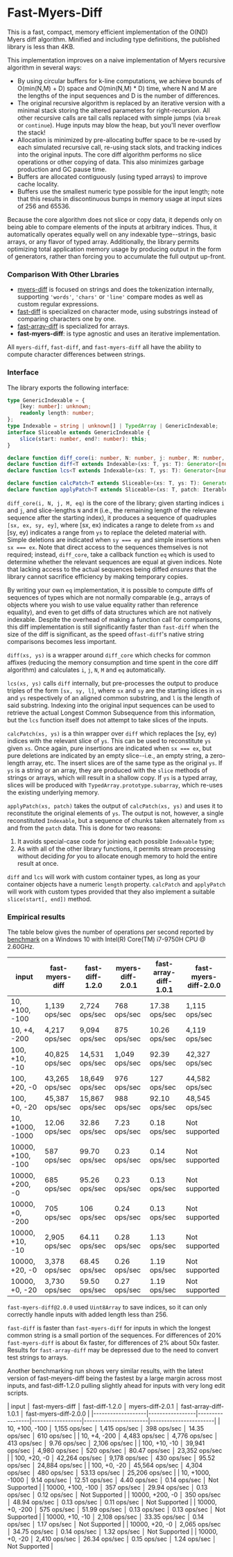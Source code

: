 Fast-Myers-Diff
================

This is a fast, compact, memory efficient implementation of the O(ND) Myers diff algorithm.
Minified and including type definitions, the published library is less than 4KB.

This implementation improves on a naive implementation of Myers recursive algorithm in several ways:
* By using circular buffers for k-line computations, we achieve bounds of O(min(N,M) + D) space and O(min(N,M) * D) time,
  where N and M are the lengths of the input sequences and D is the number of differences.
* The original recursive algorithm is replaced by an iterative version with a minimal stack storing the altered parameters for right-recursion.
  All other recursive calls are tail calls replaced with simple jumps (via `break` or `continue`). Huge inputs may blow the heap, but you'll never overflow the stack!
* Allocation is minimized by pre-allocating buffer space to be re-used by each simulated recursive call, re-using stack slots, and tracking indices into the original inputs. The core diff algorithm performs no slice operations or other copying of data. This also minimizes garbage production and GC pause time.
* Buffers are allocated contiguously (using typed arrays) to improve cache locality.
* Buffers use the smallest numeric type possible for the input length; note that this results in discontinuous bumps in memory usage at input sizes of 256 and 65536.

Because the core algorithm does not slice or copy data, it depends only on being able to compare elements of the inputs at arbitrary indices.
Thus, it automatically operates equally well on any indexable type--strings, basic arrays, or any flavor of typed array.
Additionally, the library permits optimizing total application memory usage by producing output in the form of generators, rather than forcing you to accumulate the full output up-front.

### Comparison With Other Lbraries
- [myers-diff](https://www.npmjs.com/package/myers-diff/v/2.0.1) is focused on strings and does the tokenization internally, supporting `'words'`, `'chars'` or `'line'` compare modes as well as custom regular expressions.
- [fast-diff](https://www.npmjs.com/package/fast-diff/v/1.2.1) is specialized on character mode, using substrings instead of comparing characters one by one.
- [fast-array-diff](https://www.npmjs.com/package/fast-array-diff) is specialized for arrays.
 - **fast-myers-diff**: is type agnostic and uses an iterative implementation.

All `myers-diff`, `fast-diff`, and `fast-myers-diff` all have the ability to compute character differences between strings.

### Interface

The library exports the following interface:

```ts
type GenericIndexable = {
    [key: number]: unknown;
    readonly length: number;
};
type Indexable = string | unknown[] | TypedArray | GenericIndexable;
interface Sliceable extends GenericIndexable {
    slice(start: number, end?: number): this;
}

declare function diff_core(i: number, N: number, j: number, M: number, eq: (i: number, j: number) => boolean): Generator<Vec4>;
declare function diff<T extends Indexable>(xs: T, ys: T): Generator<[number, number, number, number]>;
declare function lcs<T extends Indexable>(xs: T, ys: T): Generator<[number, number, number]>;

declare function calcPatch<T extends Sliceable>(xs: T, ys: T): Generator<[number, number, T]>;
declare function applyPatch<T extends Sliceable>(xs: T, patch: Iterable<[number, number, T]>): Generator<T>;
```

`diff_core(i, N, j, M, eq)` is the core of the library; given starting indices `i` and `j`, and slice-lengths `N` and `M` (i.e., the remaining length of the relevane sequence after the starting index), it produces a sequence of quadruples `[sx, ex, sy, ey]`, where [sx, ex) indicates a range to delete from `xs` and [sy, ey) indicates a range from `ys` to replace the deleted material with. Simple deletions are indicated when `sy === ey` and simple insertions when `sx === ex`. Note that direct access to the sequences themselves is not required; instead, `diff_core`, take a callback function `eq` which is used to determine whether the relevant sequences are equal at given indices. Note that lacking access to the actual sequences being diffed *ensures* that the library cannot sacrifice efficiency by making temporary copies.

By writing your own `eq` implementation, it is possible to compute diffs of sequences of types which are not normally comparable (e.g., arrays of objects where you wish to use value equality rather than reference equality), and even to get diffs of data structures which are not natively indexable. Despite the overhead of making a function call for comparisons, this diff implementation is still significantly faster than `fast-diff` when the size of the diff is significant, as the speed of`fast-diff`'s native string comparisons becomes less important.

`diff(xs, ys)` is a wrapper around `diff_core` which checks for common affixes (reducing the memory consumption and time spent in the core diff algorithm) and calculates `i`, `j`, `N`, `M` and `eq` automatically.

`lcs(xs, ys)` calls `diff` internally, but pre-processes the output to produce triples of the form `[sx, sy, l]`, where `sx` and `sy` are the starting idices in `xs` and `ys` respectively of an aligned common substring, and `l` is the length of said substring. Indexing into the original input sequences can be used to retrieve the actual Longest Common Subsequence from this information, but the `lcs` function itself does not attempt to take slices of the inputs.

`calcPatch(xs, ys)` is a thin wrapper over `diff` which replaces the [sy, ey) indices with the relevant slice of `ys`. This can be used to reconstitute `ys` given `xs`. Once again, pure insertions are indicated when `sx === ex`, but pure deletions are indicated by an empty slice--i.e., an empty string, a zero-length array, etc. The insert slices are of the same type as the original `ys`. If `ys` is a string or an array, they are produced with the `slice` methods of strings or arrays, which will result in a shallow copy. If `ys` is a typed array, slices will be produced with `TypedArray.prototype.subarray`, which re-uses the existing underlying memory.

`applyPatch(xs, patch)` takes the output of `calcPatch(xs, ys)` and uses it to reconstitute the original elements of `ys`. The output is not, however, a single reconstituted `Indexable`, but a sequence of chunks taken alternately from `xs` and from the `patch` data. This is done for two reasons:
1. It avoids special-case code for joining each possible `Indexable` type;
2. As with all of the other library functions, it permits stream processing without deciding *for* you to allocate enough memory to hold the entire result at once.

`diff` and `lcs` will work with custom container types, as long as your container objects have a numeric `length` property. `calcPatch` and `applyPatch` will work with custom types provided that they also implement a suitable `slice(start[, end])` method.

### Empirical results

The table below gives the number of operations per second reported by 
[benchmark](https://www.npmjs.com/package/benchmark/v/2.1.4) on a 
Windows 10 with Intel(R) Core(TM) i7-9750H CPU @ 2.60GHz.

| input             | fast-myers-diff | fast-diff-1.2.0 | myers-diff-2.0.1 | fast-array-diff-1.0.1 | fast-myers-diff-2.0.0 |
| ------            |  -----------    | ----------      | -----------------|-----------------------|-----------------------|
| 10, +100, -100    | 1,139 ops/sec   | 2,724 ops/sec   | 768 ops/sec      | 17.38 ops/sec         | 1,115 ops/sec         |
| 10, +4, -200      | 4,217 ops/sec   | 9,094 ops/sec   | 875 ops/sec      | 10.26 ops/sec         | 4,119 ops/sec         |
| 100, +10, -10     | 40,825 ops/sec  | 14,531 ops/sec  | 1,049 ops/sec    | 92.39 ops/sec         | 42,327 ops/sec        |
| 100, +20, -0      | 43,265 ops/sec  | 18,649 ops/sec  | 976 ops/sec      | 127 ops/sec           | 44,582 ops/sec        |
| 100, +0, -20      | 45,387 ops/sec  | 15,867 ops/sec  | 988 ops/sec      | 92.10 ops/sec         | 48,545 ops/sec        |
| 10, +1000, -1000  | 12.06 ops/sec   | 32.86 ops/sec   | 7.23 ops/sec     | 0.18 ops/sec          | Not supported         |
| 10000, +100, -100 | 587 ops/sec     | 99.70 ops/sec   | 0.23 ops/sec     | 0.14 ops/sec          | Not supported         |
| 10000, +200, -0   | 685 ops/sec     | 95.26 ops/sec   | 0.23 ops/sec     | 0.13 ops/sec          | Not supported         |
| 10000, +0, -200   | 705 ops/sec     | 106 ops/sec     | 0.24 ops/sec     | 0.13 ops/sec          | Not supported         |
| 10000, +10, -10   | 2,905 ops/sec   | 64.11 ops/sec   | 0.28 ops/sec     | 1.13 ops/sec          | Not supported         |
| 10000, +20, -0    | 3,378 ops/sec   | 68.45 ops/sec   | 0.26 ops/sec     | 1.19 ops/sec          | Not supported         |
| 10000, +0, -20    | 3,730 ops/sec   | 59.50 ops/sec   | 0.27 ops/sec     | 1.19 ops/sec          | Not supported         |

`fast-myers-diff@2.0.0` used `Uint8Array` to save indices, so it can only correctly handle inputs with added length less than 256.

`fast-diff` is faster than `fast-myers-diff` for inputs in which the longest common string is a small portion of the sequences. For differences of 20% `fast-myers-diff` is about 6x faster, for differences of 2% about 50x faster.
Results for `fast-array-diff` may be depressed due to the need to convert test strings to arrays.

Another benchmarking run shows very similar results, with the latest version of fast-meyers-diff being the fastest by a large margin across most inputs, and fast-diff-1.2.0 pulling slightly ahead for inputs with very long edit scripts.

| input             │ fast-myers-diff │ fast-diff-1.2.0 │ myers-diff-2.0.1 │ fast-array-diff-1.0.1 │ fast-myers-diff-2.0.0 |
|-------------------|-----------------|-----------------|------------------|-----------------------|-----------------------|
| 10, +100, -100    │ 1,155 ops/sec   │ 1,415 ops/sec   │ 398 ops/sec      │ 14.35 ops/sec         │ 610 ops/sec           |
| 10, +4, -200      │ 4,483 ops/sec   │ 4,776 ops/sec   │ 413 ops/sec      │ 9.76 ops/sec          │ 2,106 ops/sec         |
| 100, +10, -10     │ 39,941 ops/sec  │ 4,980 ops/sec   │ 520 ops/sec      │ 80.47 ops/sec         │ 23,352 ops/sec        |
| 100, +20, -0      │ 42,264 ops/sec  │ 9,178 ops/sec   │ 430 ops/sec      │ 95.52 ops/sec         │ 24,884 ops/sec        |
| 100, +0, -20      │ 45,564 ops/sec  │ 4,304 ops/sec   │ 480 ops/sec      │ 53.13 ops/sec         │ 25,206 ops/sec        |
| 10, +1000, -1000  │ 9.14 ops/sec    │ 12.51 ops/sec   │ 4.40 ops/sec     │ 0.14 ops/sec          │ Not Supported         |
| 10000, +100, -100 │ 357 ops/sec     │ 29.94 ops/sec   │ 0.13 ops/sec     │ 0.12 ops/sec          │ Not Supported         |
| 10000, +200, -0   │ 350 ops/sec     │ 48.94 ops/sec   │ 0.13 ops/sec     │ 0.11 ops/sec          │ Not Supported         |
| 10000, +0, -200   │ 575 ops/sec     │ 51.99 ops/sec   │ 0.13 ops/sec     │ 0.13 ops/sec          │ Not Supported         |
| 10000, +10, -10   │ 2,108 ops/sec   │ 33.35 ops/sec   │ 0.14 ops/sec     │ 1.17 ops/sec          │ Not Supported         |
| 10000, +20, -0    │ 2,065 ops/sec   │ 34.75 ops/sec   │ 0.14 ops/sec     │ 1.32 ops/sec          │ Not Supported         |
| 10000, +0, -20    │ 2,410 ops/sec   │ 26.34 ops/sec   │ 0.15 ops/sec     │ 1.24 ops/sec          │ Not Supported         |